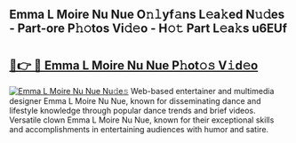 ## Emma L Moire Nu Nue O𝚗𝚕yf𝚊ns L𝚎a𝚔ed N𝚞𝚍es - Part-ore P𝚑𝚘tos Vi𝚍𝚎o - H𝚘𝚝 Part L𝚎a𝚔s u6EUf

# <h2><a href="http://kf7978.oniu.top/?m=Emma+L+Moire+Nu+Nue">🔗👉 🔴 Emma L Moire Nu Nue P𝚑ot𝚘𝚜 V𝚒d𝚎o</a></h2>

[![Emma L Moire Nu Nue Nu𝚍e𝚜](https://i.imgur.com/0qMVB7G.gif)](http://kf7978.oniu.top/?m=Emma+L+Moire+Nu+Nue)
Web-based entertainer and multimedia designer Emma L Moire Nu Nue, known for disseminating dance and lifestyle knowledge through popular dance trends and brief videos. Versatile clown Emma L Moire Nu Nue, known for their exceptional skills and accomplishments in entertaining audiences with humor and satire.  
